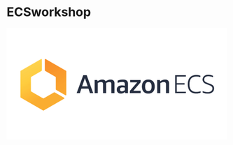 # ECSworkshop

![](./images/1_er19kMLBWD3IwH34WlNFLw.png)

<!-- * [ECS-LAB](README.md)
  * [ECS(ELASTIC CONTAINER SERVICE) 소개](readme/1.introduction.md)
  * [Start the LAB](readme/2.start-the-workshop.md)
  * [ECS LAB](readme/3.microservices.md)
  * [ECS 클러스터 및 컨테이너 모니터링](readme/4.monitoring.md)
  * [AMAZON ECS 클러스터 용량 공급자](readme/6.capacity-providers.md)
  * [ECS FARGATE의 블루/그린 배포](readme/8.blue-green-deployments.md)
